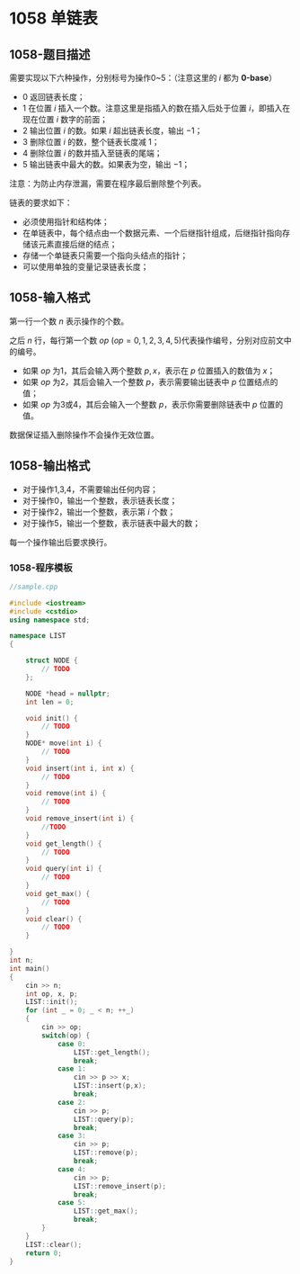 # 1058 单链表

## 1058-题目描述

需要实现以下六种操作，分别标号为操作0~5：（注意这里的 $i$ 都为 **0-base**）

- 0 返回链表长度；
- 1 在位置 $i$ 插入一个数。注意这里是指插入的数在插入后处于位置 $i$，即插入在现在位置 $i$ 数字的前面；
- 2 输出位置 $i$ 的数。如果 $i$ 超出链表长度，输出 $-1$；
- 3 删除位置 $i$ 的数，整个链表长度减 $1$；
- 4 删除位置 $i$ 的数并插入至链表的尾端；
- 5 输出链表中最大的数。如果表为空，输出 $-1$；

注意：为防止内存泄漏，需要在程序最后删除整个列表。

链表的要求如下：

- 必须使用指针和结构体；
- 在单链表中，每个结点由一个数据元素、一个后继指针组成，后继指针指向存储该元素直接后继的结点；
- 存储一个单链表只需要一个指向头结点的指针；
- 可以使用单独的变量记录链表长度；

## 1058-输入格式

第一行一个数 $n$ 表示操作的个数。

之后 $n$ 行，每行第一个数 $op$ ($op=0,1,2,3,4,5$)代表操作编号，分别对应前文中的编号。

- 如果 $op$ 为1，其后会输入两个整数 $p,x$，表示在 $p$ 位置插入的数值为 $x$；
- 如果 $op$ 为2，其后会输入一个整数 $p$，表示需要输出链表中 $p$ 位置结点的值；
- 如果 $op$ 为3或4，其后会输入一个整数 $p$，表示你需要删除链表中 $p$ 位置的值。

数据保证插入删除操作不会操作无效位置。

## 1058-输出格式

- 对于操作1,3,4，不需要输出任何内容；
- 对于操作0，输出一个整数，表示链表长度；
- 对于操作2，输出一个整数，表示第 $i$ 个数；
- 对于操作5，输出一个整数，表示链表中最大的数；

每一个操作输出后要求换行。

### 1058-程序模板

```cpp
//sample.cpp

#include <iostream>
#include <cstdio>
using namespace std;

namespace LIST
{

    struct NODE {
        // TODO
    };

    NODE *head = nullptr;
    int len = 0;

    void init() {
        // TODO
    }
    NODE* move(int i) {
        // TODO
    }
    void insert(int i, int x) {
        // TODO
    }
    void remove(int i) {
        // TODO
    }
    void remove_insert(int i) {
        //TODO
    }
    void get_length() {
        // TODO
    }
    void query(int i) {
        // TODO
    }
    void get_max() {
        // TODO
    }
    void clear() {
        // TODO
    }

}
int n;
int main()
{
    cin >> n;
    int op, x, p;
    LIST::init();
    for (int _ = 0; _ < n; ++_)
    {
        cin >> op;
        switch(op) {
            case 0:
                LIST::get_length();
                break;
            case 1:
                cin >> p >> x;
                LIST::insert(p,x);
                break;
            case 2:
                cin >> p;
                LIST::query(p);
                break;
            case 3:
                cin >> p;
                LIST::remove(p);
                break;
            case 4:
                cin >> p;
                LIST::remove_insert(p);
                break;
            case 5:
                LIST::get_max();
                break;
        }
    }
    LIST::clear();
    return 0;
}
```
